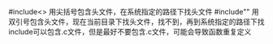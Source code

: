 #include<> 用尖括号包含头文件，在系统指定的路径下找头文件
#include"" 用双引号包含头文件，现在当前目录下找头文件，找不到，再到系统指定的路径下找
include可以包含.c文件，但是最好不要包含.c文件，可能会导致函数重复定义